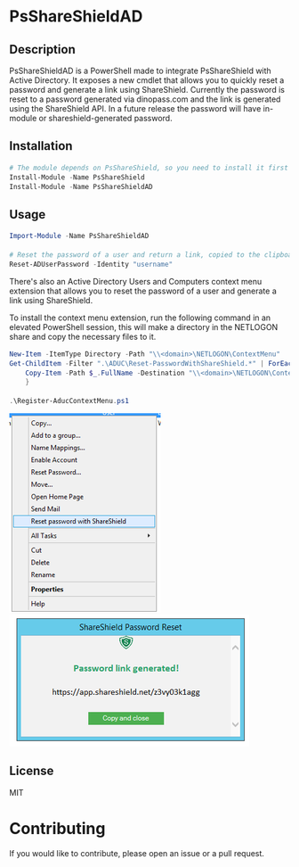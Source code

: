 # PsShareShieldAD

## Description
PsShareShieldAD is a PowerShell made to integrate PsShareShield with Active Directory.
It exposes a new cmdlet that allows you to quickly reset a password and generate a link using ShareShield.
Currently the password is reset to a password generated via dinopass.com and the link is generated using the ShareShield API.
In a future release the password will have in-module or shareshield-generated password.

## Installation
```powershell
# The module depends on PsShareShield, so you need to install it first
Install-Module -Name PsShareShield
Install-Module -Name PsShareShieldAD
```

## Usage
```powershell
Import-Module -Name PsShareShieldAD

# Reset the password of a user and return a link, copied to the clipboard
Reset-ADUserPassword -Identity "username"
```

There's also an Active Directory Users and Computers context menu extension that allows you to reset the password of a user and generate a link using ShareShield.

To install the context menu extension, run the following command in an elevated PowerShell session, this will make a directory in the NETLOGON share and copy the necessary files to it.
```powershell
New-Item -ItemType Directory -Path "\\<domain>\NETLOGON\ContextMenu"
Get-ChildItem -Filter ".\ADUC\Reset-PasswordWithShareShield.*" | ForEach-Object { 
    Copy-Item -Path $_.FullName -Destination "\\<domain>\NETLOGON\ContextMenu" -Force
    }

.\Register-AducContextMenu.ps1
```
![alt text](/screenshots\1.png)
![alt text](/screenshots/2.png)
## License
MIT

# Contributing
If you would like to contribute, please open an issue or a pull request.

